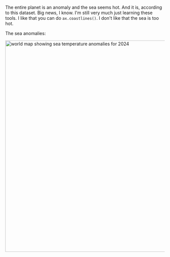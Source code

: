 The entire planet is an anomaly and the sea seems hot. And it is, according to this dataset. Big news, I know. I'm still very much just learning these tools. I like that you can do `ax.coastlines()`. I don't like that the sea is too hot.

The sea anomalies:

<img width="666" alt="world map showing sea temperature anomalies for 2024" src="https://github.com/blakefrederick/sea/assets/4672139/85c27dfa-9f17-4cda-bb26-fa7e462fcc54">
